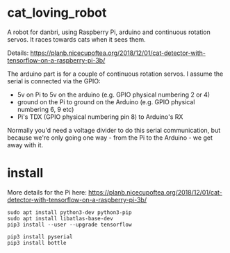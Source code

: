 # cat_loving_robot

A robot for danbri, using Raspberry Pi, arduino and continuous rotation servos. It races towards cats when it sees them.

Details: https://planb.nicecupoftea.org/2018/12/01/cat-detector-with-tensorflow-on-a-raspberry-pi-3b/

The arduino part is for a couple of continuous rotation servos. I assume the serial is connected via the GPIO:

* 5v on Pi to 5v on the arduino (e.g. GPIO physical numbering 2 or 4)
* ground on the Pi to ground on the Arduino (e.g. GPIO physical numbering 6, 9 etc)
* Pi's TDX (GPIO physical numbering pin 8) to Arduino's RX

Normally you'd need a voltage divider to do this serial communication, but because we're only going one way - from the Pi to 
the Arduino - we get away with it.

# install

More details for the Pi here: https://planb.nicecupoftea.org/2018/12/01/cat-detector-with-tensorflow-on-a-raspberry-pi-3b/

    sudo apt install python3-dev python3-pip
    sudo apt install libatlas-base-dev
    pip3 install --user --upgrade tensorflow

    pip3 install pyserial
    pip3 install bottle
